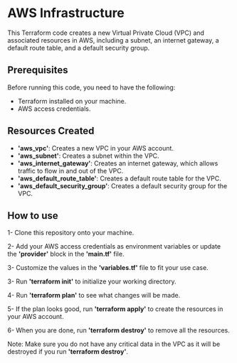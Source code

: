 # AWS Infrastructure

This Terraform code creates a new Virtual Private Cloud (VPC) and associated resources in AWS, including a subnet, an internet gateway, a default route table, and a default security group.


## Prerequisites

Before running this code, you need to have the following:

-    Terraform installed on your machine.
-    AWS access credentials.

## Resources Created

-    **'aws_vpc'**: Creates a new VPC in your AWS account.
-    **'aws_subnet'**: Creates a subnet within the VPC.
-    **'aws_internet_gateway'**: Creates an internet gateway, which allows traffic to flow in and out of the VPC.
-    **'aws_default_route_table'**: Creates a default route table for the VPC.
-    **'aws_default_security_group'**: Creates a default security group for the VPC.


## How to use

1-    Clone this repository onto your machine.

2-    Add your AWS access credentials as environment variables or update the **'provider'** block in the **'main.tf'** file.

3-    Customize the values in the **'variables.tf'** file to fit your use case.

3-    Run **'terraform init'** to initialize your working directory.

4-    Run **'terraform plan'** to see what changes will be made.

5-    If the plan looks good, run **'terraform apply'** to create the resources in your AWS account.

6-    When you are done, run **'terraform destroy'** to remove all the resources.


Note: Make sure you do not have any critical data in the VPC as it will be destroyed if you run **'terraform destroy'**.
